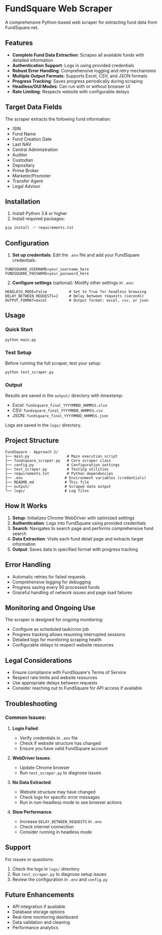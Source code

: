 # FundSquare Web Scraper

A comprehensive Python-based web scraper for extracting fund data from FundSquare.net.

## Features

- **Complete Fund Data Extraction**: Scrapes all available funds with detailed information
- **Authentication Support**: Logs in using provided credentials
- **Robust Error Handling**: Comprehensive logging and retry mechanisms
- **Multiple Output Formats**: Supports Excel, CSV, and JSON formats
- **Progress Tracking**: Saves progress periodically during scraping
- **Headless/GUI Modes**: Can run with or without browser UI
- **Rate Limiting**: Respects website with configurable delays

## Target Data Fields

The scraper extracts the following fund information:
- ISIN
- Fund Name
- Fund Creation Date
- Last NAV
- Central Administration
- Auditor
- Custodian
- Depositary
- Prime Broker
- Marketer/Promoter
- Transfer Agent
- Legal Advisor

## Installation

1. Install Python 3.8 or higher
2. Install required packages:
```bash
pip install -r requirements.txt
```

## Configuration

1. **Set up credentials**: Edit the `.env` file and add your FundSquare credentials:
```
FUNDSQUARE_USERNAME=your_username_here
FUNDSQUARE_PASSWORD=your_password_here
```

2. **Configure settings** (optional): Modify other settings in `.env`:
```
HEADLESS_MODE=False          # Set to True for headless browsing
DELAY_BETWEEN_REQUESTS=2     # Delay between requests (seconds)
OUTPUT_FORMAT=excel          # Output format: excel, csv, or json
```

## Usage

### Quick Start
```bash
python main.py
```

### Test Setup
Before running the full scraper, test your setup:
```bash
python test_scraper.py
```

### Output

Results are saved in the `output/` directory with timestamp:
- Excel: `fundsquare_final_YYYYMMDD_HHMMSS.xlsx`
- CSV: `fundsquare_final_YYYYMMDD_HHMMSS.csv`
- JSON: `fundsquare_final_YYYYMMDD_HHMMSS.json`

Logs are saved in the `logs/` directory.

## Project Structure

```
FundSquare - Approach 2/
├── main.py                 # Main execution script
├── fundsquare_scraper.py   # Core scraper class
├── config.py               # Configuration settings
├── test_scraper.py         # Testing utilities
├── requirements.txt        # Python dependencies
├── .env                   # Environment variables (credentials)
├── README.md              # This file
├── output/                # Scraped data output
└── logs/                  # Log files
```

## How It Works

1. **Setup**: Initializes Chrome WebDriver with optimized settings
2. **Authentication**: Logs into FundSquare using provided credentials
3. **Search**: Navigates to search page and performs comprehensive fund search
4. **Data Extraction**: Visits each fund detail page and extracts target information
5. **Output**: Saves data in specified format with progress tracking

## Error Handling

- Automatic retries for failed requests
- Comprehensive logging for debugging
- Progress saving every 50 processed funds
- Graceful handling of network issues and page load failures

## Monitoring and Ongoing Use

The scraper is designed for ongoing monitoring:
- Configure as scheduled task/cron job
- Progress tracking allows resuming interrupted sessions
- Detailed logs for monitoring scraping health
- Configurable delays to respect website resources

## Legal Considerations

- Ensure compliance with FundSquare's Terms of Service
- Respect rate limits and website resources
- Use appropriate delays between requests
- Consider reaching out to FundSquare for API access if available

## Troubleshooting

### Common Issues:

1. **Login Failed**: 
   - Verify credentials in `.env` file
   - Check if website structure has changed
   - Ensure you have valid FundSquare account

2. **WebDriver Issues**:
   - Update Chrome browser
   - Run `test_scraper.py` to diagnose issues

3. **No Data Extracted**:
   - Website structure may have changed
   - Check logs for specific error messages
   - Run in non-headless mode to see browser actions

4. **Slow Performance**:
   - Increase `DELAY_BETWEEN_REQUESTS` in `.env`
   - Check internet connection
   - Consider running in headless mode

## Support

For issues or questions:
1. Check the logs in `logs/` directory
2. Run `test_scraper.py` to diagnose setup issues
3. Review the configuration in `.env` and `config.py`

## Future Enhancements

- API integration if available
- Database storage options
- Real-time monitoring dashboard
- Data validation and cleaning
- Performance analytics
